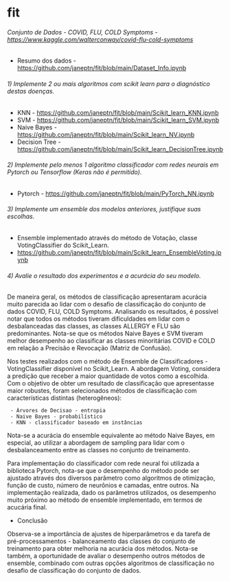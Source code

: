 # fit

###### Conjunto de Dados - COVID, FLU, COLD Symptoms - https://www.kaggle.com/walterconway/covid-flu-cold-symptoms
* Resumo dos dados - https://github.com/janeptn/fit/blob/main/Dataset_Info.ipynb

###### 1) Implemente 2 ou mais algoritmos com scikit learn para o diagnóstico destas doenças. 

* KNN - https://github.com/janeptn/fit/blob/main/Scikit_learn_KNN.ipynb
* SVM - https://github.com/janeptn/fit/blob/main/Scikit_learn_SVM.ipynb
* Naive Bayes - https://github.com/janeptn/fit/blob/main/Scikit_learn_NV.ipynb
* Decision Tree - https://github.com/janeptn/fit/blob/main/Scikit_learn_DecisionTree.ipynb

###### 2) Implemente pelo menos 1 algoritmo classificador com redes neurais em Pytorch ou Tensorflow (Keras não é permitido).

* Pytorch - https://github.com/janeptn/fit/blob/main/PyTorch_NN.ipynb

###### 3) Implemente um ensemble dos modelos anteriores, justifique suas escolhas.

* Ensemble implementado através do método de Votação, classe VotingClassifier do Scikit_Learn. 
* https://github.com/janeptn/fit/blob/main/Scikit_learn_EnsembleVoting.ipynb

###### 4) Avalie o resultado dos experimentos e a acurácia do seu modelo.

De maneira geral, os métodos de classificação apresentaram acurácia muito parecida ao lidar com o desafio de classificação do conjunto de dados COVID, FLU, COLD Symptoms.
Analisando os resultados, é possível notar que todos os métodos tiveram dificuldades em lidar com o desbalanceadas das classes, as classes ALLERGY e FLU são predominantes.
Nota-se que os métodos Naive Bayes e SVM tiveram melhor desempenho ao classificar as classes minoritárias COVID e COLD em relação a Precisão e Revocação (Matriz de Confusão).

Nos testes realizados com o método de Ensemble de Classificadores - VotingClassifier disponível no Scikit_Learn.
A abordagem Voting, considera a predição que receber a maior quantidade de votos como a escolhida. Com o objetivo de obter um resultado de classificação que apresentasse maior robustes, foram selecionados métodos de classificação com características distintas (heterogêneos): 

     - Árvores de Decisao - entropia
     - Naive Bayes - probabilístico
     - KNN - classificador baseado em instâncias
     
Nota-se a acurácia do ensemble equivalente ao método Naive Bayes, em especial, ao utilizar a abordagem de sampling para lidar com o desbalanceamento entre as classes no conjunto de treinamento.

Para implementação do classificador com rede neural foi utilizada a biblioteca Pytorch, nota-se que o desempenho do método pode ser ajustado através dos diversos parâmetro como algoritmos de otimização, função de custo, número de neurônios e camadas, entre outros.
Na implementação realizada, dado os parâmetros utilizados, os desempenho muito próximo ao método de ensemble implementado, em termos de acucária final.

* Conclusão

Observa-se a importância de ajustes de hiperparâmetros e da tarefa de pré-processamentos - balanceamento das classes do conjunto de treinamento para obter melhoria na acurácia dos métodos. Nota-se também, a oportunidade de avaliar o desempenho outros métodos de ensemble, combinado com outras opções algoritmos de classificação no desafio de classificação do conjunto de dados.
